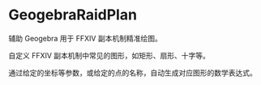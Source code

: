 # GeogebraRaidPlan

辅助 Geogebra 用于 FFXIV 副本机制精准绘图。

自定义 FFXIV 副本机制中常见的图形，如矩形、扇形、十字等。

通过给定的坐标等参数，或给定的点的名称，自动生成对应图形的数学表达式。
